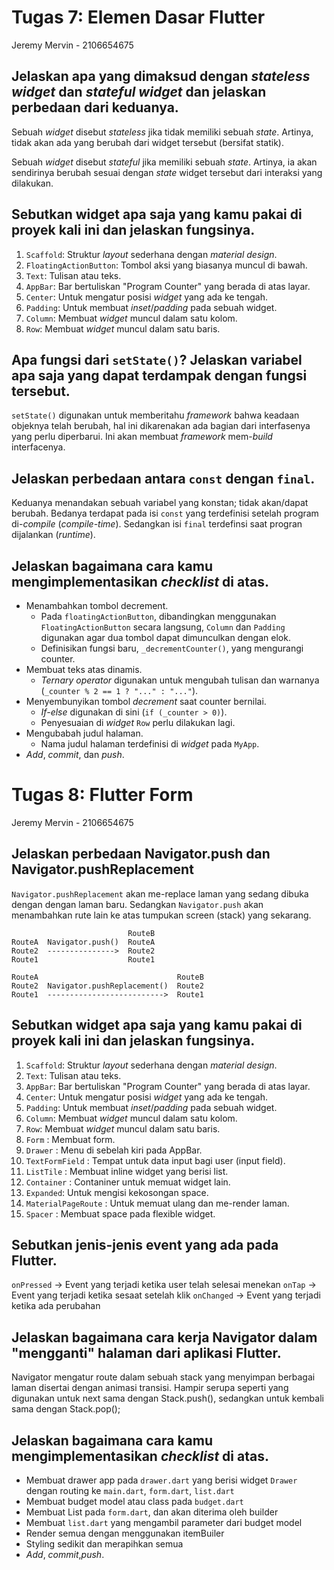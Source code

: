 # Tugas 7: Elemen Dasar Flutter

Jeremy Mervin - 2106654675

## Jelaskan apa yang dimaksud dengan _stateless widget_ dan _stateful widget_ dan jelaskan perbedaan dari keduanya.

Sebuah *widget* disebut *stateless* jika tidak memiliki sebuah *state*. Artinya, tidak akan ada yang berubah dari widget tersebut (bersifat statik).

Sebuah *widget* disebut *stateful* jika memiliki sebuah *state*. Artinya, ia akan sendirinya berubah sesuai dengan *state* widget tersebut dari interaksi yang dilakukan.

## Sebutkan widget apa saja yang kamu pakai di proyek kali ini dan jelaskan fungsinya.

1. `Scaffold`: Struktur *layout* sederhana dengan *material design*.
2. `FloatingActionButton`: Tombol aksi yang biasanya muncul di bawah.
3. `Text`: Tulisan atau teks.
4. `AppBar`: Bar bertuliskan "Program Counter" yang berada di atas layar.
5. `Center`: Untuk mengatur posisi *widget* yang ada ke tengah.
6. `Padding`: Untuk membuat *inset*/*padding* pada sebuah widget.
7. `Column`: Membuat *widget* muncul dalam satu kolom.
8. `Row`: Membuat *widget* muncul dalam satu baris.
 

## Apa fungsi dari `setState()`? Jelaskan variabel apa saja yang dapat terdampak dengan fungsi tersebut.

`setState()` digunakan untuk memberitahu *framework* bahwa keadaan objeknya telah berubah, hal ini dikarenakan ada bagian dari interfasenya yang perlu diperbarui. Ini akan membuat *framework* mem-*build* interfacenya.

## Jelaskan perbedaan antara `const` dengan `final`.

Keduanya menandakan sebuah variabel yang konstan; tidak akan/dapat berubah. Bedanya terdapat pada isi `const` yang terdefinisi setelah program di-*compile* (*compile-time*). Sedangkan isi `final` terdefinsi saat progran dijalankan (*runtime*).

## Jelaskan bagaimana cara kamu mengimplementasikan _checklist_ di atas.

- Menambahkan tombol decrement.
  - Pada `floatingActionButton`, dibandingkan menggunakan `FloatingActionButton` secara langsung, `Column` dan `Padding` digunakan agar dua tombol dapat dimunculkan dengan elok.
  - Definisikan fungsi baru, `_decrementCounter()`, yang mengurangi counter.
- Membuat teks atas dinamis.
  - *Ternary operator* digunakan untuk mengubah tulisan dan warnanya (`_counter % 2 == 1 ? "..." : "..."`).
- Menyembunyikan tombol *decrement* saat counter bernilai.
  - *If-else* digunakan di sini (`if (_counter > 0)`).
  - Penyesuaian di *widget* `Row` perlu dilakukan lagi.
- Mengubabah judul halaman.
  - Nama judul halaman terdefinisi di *widget* pada `MyApp`.
- *Add*, *commit*, dan *push*.


# Tugas 8: Flutter Form

Jeremy Mervin - 2106654675

## Jelaskan perbedaan Navigator.push dan Navigator.pushReplacement

`Navigator.pushReplacement` akan me-replace laman yang sedang dibuka dengan dengan laman baru. Sedangkan `Navigator.push` akan menambahkan rute lain ke atas tumpukan screen (stack) yang sekarang.

```
                          RouteB
RouteA  Navigator.push()  RouteA
Route2  --------------->  Route2
Route1                    Route1

RouteA                               RouteB
Route2  Navigator.pushReplacement()  Route2
Route1  -------------------------->  Route1
```

## Sebutkan widget apa saja yang kamu pakai di proyek kali ini dan jelaskan fungsinya.

1. `Scaffold`: Struktur *layout* sederhana dengan *material design*. 
2. `Text`: Tulisan atau teks.
3. `AppBar`: Bar bertuliskan "Program Counter" yang berada di atas layar.
4. `Center`: Untuk mengatur posisi *widget* yang ada ke tengah.
5. `Padding`: Untuk membuat *inset*/*padding* pada sebuah widget.
6. `Column`: Membuat *widget* muncul dalam satu kolom.
7. `Row`: Membuat *widget* muncul dalam satu baris.
8. `Form` : Membuat form.
9. `Drawer` : Menu di sebelah kiri pada AppBar.
10. `TextFormField` : Tempat untuk data input bagi user (input field).
11. `ListTile` : Membuat inline widget yang berisi list.
12. `Container` : Contaniner untuk memuat widget lain.
13. `Expanded`: Untuk mengisi kekosongan space.
14. `MaterialPageRoute` : Untuk memuat ulang dan me-render laman.
15. `Spacer` : Membuat space pada flexible widget. 

## Sebutkan jenis-jenis event yang ada pada Flutter.

`onPressed` -> Event yang terjadi ketika user telah selesai menekan
`onTap` -> Event yang terjadi ketika sesaat setelah klik
`onChanged` -> Event yang terjadi ketika ada perubahan

## Jelaskan bagaimana cara kerja Navigator dalam "mengganti" halaman dari aplikasi Flutter.

Navigator mengatur route dalam sebuah stack yang menyimpan berbagai laman disertai dengan animasi transisi. Hampir serupa seperti yang digunakan untuk next sama dengan Stack.push(), sedangkan untuk kembali sama dengan Stack.pop();

## Jelaskan bagaimana cara kamu mengimplementasikan _checklist_ di atas.

- Membuat drawer app pada `drawer.dart` yang berisi widget `Drawer` dengan routing ke `main.dart`, `form.dart`, `list.dart`
- Membuat budget model atau class pada `budget.dart`
- Membuat List pada `form.dart`, dan akan diterima oleh builder
- Membuat `list.dart` yang mengambil parameter dari budget model
- Render semua dengan menggunakan itemBuiler
- Styling sedikit dan merapihkan semua
- *Add*, *commit*,*push*.
